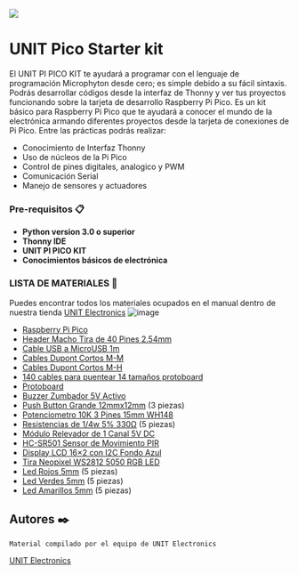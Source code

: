 ![](https://uelectronics.com/wp-content/uploads/2021/05/Logo-UNIT_Web-04-800x182.png)

# UNIT Pico Starter kit

El UNIT PI PICO KIT te ayudará a programar con el lenguaje de programación Microphyton desde  cero; es simple debido a su fácil sintaxis. Podrás desarrollar códigos desde la interfaz de Thonny y ver tus proyectos funcionando sobre la tarjeta de desarrollo Raspberry Pi Pico.
Es un kit básico para Raspberry Pi Pico que te ayudará a conocer el mundo de la electrónica armando diferentes proyectos desde la tarjeta de conexiones de Pi Pico. Entre las prácticas podrás realizar: 

* Conocimiento de Interfaz Thonny
* Uso de núcleos de la Pi Pico
* Control de pines digitales, analogico y PWM
* Comunicación Serial
* Manejo de sensores y actuadores

### Pre-requisitos 📋

* **Python version 3.0 o superior**
* **Thonny IDE**
* **UNIT PI PICO KIT**
* **Conocimientos básicos de electrónica**

### LISTA DE MATERIALES 🔧

Puedes encontrar todos los materiales ocupados en el manual dentro de nuestra tienda [UNIT Electronics](https://uelectronics.com/)  ![image](https://user-images.githubusercontent.com/105755201/201178191-f63b6224-bf40-4aee-9777-9edf003b62b3.png)

* [Raspberry Pi Pico](https://uelectronics.com/producto/raspberry-pi-pico-rp2040-arm-cortex-m0/)
* [Header Macho Tira de 40 Pines 2.54mm](https://uelectronics.com/producto/header-macho-tira-de-40-pines-2-54mm/)
* [Cable USB a MicroUSB 1m](https://uelectronics.com/producto/cable-usb-a-microusb-1m-para-nodemcu-esp32-2/)
* [Cables Dupont Cortos M-M](https://uelectronics.com/producto/cables-dupont-cortos-10cm-hh-mh-mm/)
* [Cables Dupont Cortos M-H](https://uelectronics.com/producto/cables-dupont-cortos-10cm-hh-mh-mm/)
* [140 cables para puentear 14 tamaños protoboard](https://uelectronics.com/producto/140-cables-para-puentear-14-tamanos-protoboard/)
* [Protoboard](https://uelectronics.com/producto/protoboard-400-pts/)
* [Buzzer Zumbador 5V Activo](https://uelectronics.com/producto/buzzer-5v-activo/)
* [Push Button Grande 12mmx12mm](https://uelectronics.com/producto/push-boton-grande-12x12mm/) (3 piezas)
* [Potenciometro 10K 3 Pines 15mm WH148](https://uelectronics.com/producto/potenciometro-3-pines-15mm-wh148/)
* [Resistencias de 1/4w 5% 330Ω](https://uelectronics.com/producto/resistencia-de-1-ohm-1m-ohms-1-4w/) (5 piezas)
* [Módulo Relevador de 1 Canal 5V DC](https://uelectronics.com/producto/modulo-relevador-5v-de-1-a-8-canales/)
* [HC-SR501 Sensor de Movimiento PIR](https://uelectronics.com/producto/sensores-de-movimiento-pir-hc-sr501-hc-sr505-hy3612-am312/)
* [Display LCD 16×2 con I2C Fondo Azul](https://uelectronics.com/producto/display-lcd-16x2-con-i2c/)
* [Tira Neopixel WS2812 5050 RGB LED](https://uelectronics.com/producto/tira-neopixel-ws2812-5050-rgb-led/)
* [Led Rojos 5mm](https://uelectronics.com/producto/led-5mm-difuso-rojo-amarillo-verde-azul-blanco/) (5 piezas)
* [Led Verdes 5mm](https://uelectronics.com/producto/led-5mm-difuso-rojo-amarillo-verde-azul-blanco/) (5 piezas)
* [Led Amarillos 5mm](https://uelectronics.com/producto/led-5mm-difuso-rojo-amarillo-verde-azul-blanco/) (5 piezas)


## Autores ✒️

```
Material compilado por el equipo de UNIT Electronics
```
[UNIT Electronics](https://uelectronics.com/)
